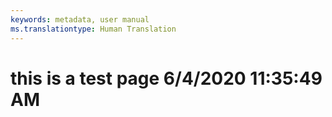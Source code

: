 ```yaml
---
keywords: metadata, user manual
ms.translationtype: Human Translation
---
```

# this is a test page 6/4/2020 11:35:49 AM